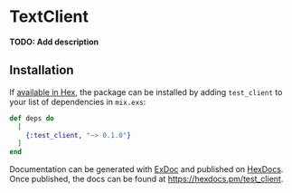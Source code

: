 # TextClient

**TODO: Add description**

## Installation

If [available in Hex](https://hex.pm/docs/publish), the package can be installed
by adding `test_client` to your list of dependencies in `mix.exs`:

```elixir
def deps do
  [
    {:test_client, "~> 0.1.0"}
  ]
end
```

Documentation can be generated with [ExDoc](https://github.com/elixir-lang/ex_doc)
and published on [HexDocs](https://hexdocs.pm). Once published, the docs can
be found at <https://hexdocs.pm/test_client>.

